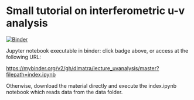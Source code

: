 # Small tutorial on interferometric u-v analysis

[![Binder](https://mybinder.org/badge_logo.svg)](https://mybinder.org/v2/gh/dlmatra/lecture_uvanalysis/master?filepath=index.ipynb)

Jupyter notebook executable in binder: click badge above, or access at the following URL:

https://mybinder.org/v2/gh/dlmatra/lecture_uvanalysis/master?filepath=index.ipynb

Otherwise, download the material directly and execute the index.ipynb notebook which reads data from the data folder.
